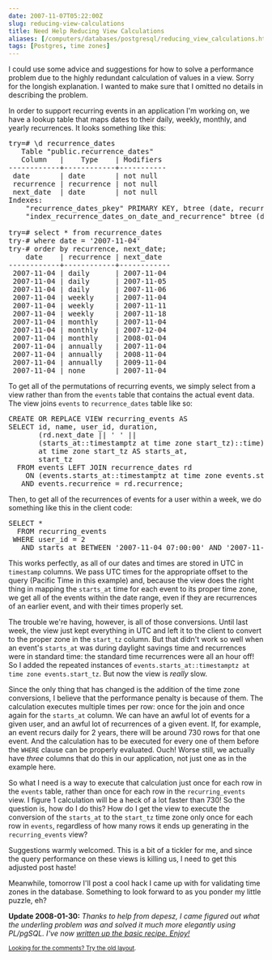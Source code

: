 ```yaml
--- 
date: 2007-11-07T05:22:00Z
slug: reducing-view-calculations
title: Need Help Reducing View Calculations
aliases: [/computers/databases/postgresql/reducing_view_calculations.html]
tags: [Postgres, time zones]
---
```


<p>I could use some advice and suggestions for how to solve a performance
problem due to the highly redundant calculation of values in a view. Sorry for
the longish explanation. I wanted to make sure that I omitted no details in
describing the problem.</p>

<p>In order to support recurring events in an application I'm working on, we
have a lookup table that maps dates to their daily, weekly, monthly, and
yearly recurrences. It looks something like this:</p>

<pre>
try=# \d recurrence_dates
   Table &quot;public.recurrence_dates&quot;
   Column   |    Type    | Modifiers 
&#x002d;&#x002d;&#x002d;&#x002d;&#x002d;&#x002d;&#x002d;&#x002d;&#x002d;&#x002d;&#x002d;&#x002d;+&#x002d;&#x002d;&#x002d;&#x002d;&#x002d;&#x002d;&#x002d;&#x002d;&#x002d;&#x002d;&#x002d;&#x002d;+&#x002d;&#x002d;&#x002d;&#x002d;&#x002d;&#x002d;&#x002d;&#x002d;&#x002d;&#x002d;&#x002d;
 date       | date       | not null
 recurrence | recurrence | not null
 next_date  | date       | not null
Indexes:
    &quot;recurrence_dates_pkey&quot; PRIMARY KEY, btree (date, recurrence, next_date)
    &quot;index_recurrence_dates_on_date_and_recurrence&quot; btree (date, recurrence)

try=# select * from recurrence_dates
try-# where date = &#x0027;2007-11-04&#x0027;
try-# order by recurrence, next_date;
    date    | recurrence | next_date  
&#x002d;&#x002d;&#x002d;&#x002d;&#x002d;&#x002d;&#x002d;&#x002d;&#x002d;&#x002d;&#x002d;&#x002d;+&#x002d;&#x002d;&#x002d;&#x002d;&#x002d;&#x002d;&#x002d;&#x002d;&#x002d;&#x002d;&#x002d;&#x002d;+&#x002d;&#x002d;&#x002d;&#x002d;&#x002d;&#x002d;&#x002d;&#x002d;&#x002d;&#x002d;&#x002d;&#x002d;
 2007-11-04 | daily      | 2007-11-04
 2007-11-04 | daily      | 2007-11-05
 2007-11-04 | daily      | 2007-11-06
 2007-11-04 | weekly     | 2007-11-04
 2007-11-04 | weekly     | 2007-11-11
 2007-11-04 | weekly     | 2007-11-18
 2007-11-04 | monthly    | 2007-11-04
 2007-11-04 | monthly    | 2007-12-04
 2007-11-04 | monthly    | 2008-01-04
 2007-11-04 | annually   | 2007-11-04
 2007-11-04 | annually   | 2008-11-04
 2007-11-04 | annually   | 2009-11-04
 2007-11-04 | none       | 2007-11-04
</pre>

<p>To get all of the permutations of recurring events, we simply select from a
view rather than from the <code>events</code> table that contains the actual
event data. The view joins <code>events</code>
to <code>recurrence_dates</code> table like so:</p>

<pre>
CREATE OR REPLACE VIEW recurring_events AS
SELECT id, name, user_id, duration,
       (rd.next_date || &#x0027; &#x0027; ||
       (starts_at::timestamptz at time zone start_tz)::time)::timestamp
       at time zone start_tz AS starts_at,
       start_tz
  FROM events LEFT JOIN recurrence_dates rd
    ON (events.starts_at::timestamptz at time zone events.start_tz)::date = rd.date
   AND events.recurrence = rd.recurrence;
</pre>

<p>Then, to get all of the recurrences of events for a user within a week, we
do something like this in the client code:</p>

<pre>
SELECT *
  FROM recurring_events
 WHERE user_id = 2
   AND starts_at BETWEEN &#x0027;2007-11-04 07:00:00&#x0027; AND &#x0027;2007-11-10 07:59:59&#x0027;;
</pre>

<p>This works perfectly, as all of our dates and times are stored in UTC
in <code>timestamp</code> columns. We pass UTC times for the appropriate
offset to the query (Pacific Time in this example) and, because the view does
the right thing in mapping the <code>starts_at</code> time for each event to
its proper time zone, we get all of the events within the date range, even if
they are recurrences of an earlier event, and with their times properly
set.</p>

<p>The trouble we're having, however, is all of those conversions. Until last
week, the view just kept everything in UTC and left it to the client to
convert to the proper zone in the <code>start_tz</code> column. But that
didn't work so well when an event's <code>starts_at</code> was during daylight
savings time and recurrences were in standard time: the standard time
recurrences were all an hour off! So I added the repeated instances
of <code>events.starts_at::timestamptz at time zone events.start_tz</code>.
But now the view is <em>really</em> slow.</p>

<p>Since the only thing that has changed is the addition of the time zone
conversions, I believe that the performance penalty is because of them. The
calculation executes multiple times per row: once for the join and once again
for the <code>starts_at</code> column. We can have an awful lot of events for
a given user, and an awful lot of recurrences of a given event. If, for
example, an event recurs daily for 2 years, there will be around 730 rows for
that one event. And the calculation has to be executed for every one of them
before the <code>WHERE</code> clause can be properly evaluated. Ouch! Worse
still, we actually have <em>three</em> columns that do this in our
application, not just one as in the example here.</p>

<p>So what I need is a way to execute that calculation just once for each
row in the <code>events</code> table, rather than once for each row in the
<code>recurring_events</code> view. I figure 1 calculation will be a heck of a
lot faster than 730! So the question is, how do I do this? How do I get the
view to execute the conversion of the <code>starts_at</code> to
the <code>start_tz</code> time zone only once for each row
in <code>events</code>, regardless of how many rows it ends up generating in
the <code>recurring_events</code> view?</p>

<p>Suggestions warmly welcomed. This is a bit of a tickler for me, and
since the query performance on these views is killing us, I need to get
this adjusted post haste!</p>

<p>Meanwhile, tomorrow I'll post a cool hack I came up with for validating
time zones in the database. Something to look forward to as you ponder my
little puzzle, eh?</p>

<p><strong>Update 2008-01-30:</strong> <em>Thanks to help from depesz, I came
figured out what the underling problem was and solved it much more elegantly
using PL/pgSQL. I've now <a href="/computers/databases/postgresql/recurring_events.html" title="How to Generate Recurring Events in the Database">written up the basic recipe.
Enjoy!</em></p>

<p class="past"><small>Looking for the comments? Try the <a rel="nofollow" href="//past.justatheory.com/computers/databases/postgresql/reducing_view_calculations.html">old layout</a>.</small></p>


